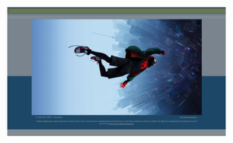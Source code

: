 <img src="https://github.com/CodeGen2309/cdrQuickPopup/blob/03735142c8b1df89e249431685f06e0558985056/screenshots/1.png">